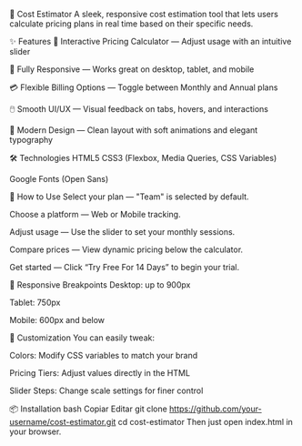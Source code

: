 💸 Cost Estimator
A sleek, responsive cost estimation tool that lets users calculate pricing plans in real time based on their specific needs.


✨ Features
🔧 Interactive Pricing Calculator — Adjust usage with an intuitive slider

📱 Fully Responsive — Works great on desktop, tablet, and mobile

💳 Flexible Billing Options — Toggle between Monthly and Annual plans

🖱️ Smooth UI/UX — Visual feedback on tabs, hovers, and interactions

🎨 Modern Design — Clean layout with soft animations and elegant typography

🛠 Technologies
HTML5
CSS3 (Flexbox, Media Queries, CSS Variables)

Google Fonts (Open Sans)

🚀 How to Use
Select your plan — "Team" is selected by default.

Choose a platform — Web or Mobile tracking.

Adjust usage — Use the slider to set your monthly sessions.

Compare prices — View dynamic pricing below the calculator.

Get started — Click “Try Free For 14 Days” to begin your trial.

📱 Responsive Breakpoints
Desktop: up to 900px

Tablet: 750px

Mobile: 600px and below

🎨 Customization
You can easily tweak:

Colors: Modify CSS variables to match your brand

Pricing Tiers: Adjust values directly in the HTML

Slider Steps: Change scale settings for finer control

📦 Installation
bash
Copiar
Editar
git clone https://github.com/your-username/cost-estimator.git
cd cost-estimator
Then just open index.html in your browser.
